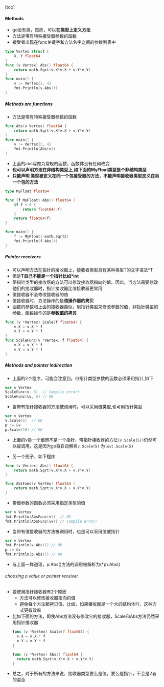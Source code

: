 [toc]
#### Methods
- go没有类，然而，可以**在类型上定义方法**
- 方法是带有特殊接受器参数的函数
- 接受者出现在func关键字和方法名字之间的参数列表中
```go
type Vertex struct {
	X, Y float64
}
func (v Vertex) Abs() float64 {
	return math.Sqrt(v.X*v.X + v.Y*v.Y)
}
func main() {
	v := Vertex{3, 4}
	fmt.Println(v.Abs())
}
```
##### Methods are functions
- 方法是带有特殊接受器参数的函数
```go
func Abs(v Vertex) float64 {
	return math.Sqrt(v.X*v.X + v.Y*v.Y)
}
func main() {
	v := Vertex{3, 4}
	fmt.Println(Abs(v))
}
```
- 上面的abs写做为常规的函数，函数体没有任何改变
- **也可以声明方法在非结构类型上,如下面的MyFloat类型是个非结构类型**
- **只能声明 类型被定义在同一个包接受器的方法，不能声明接收器类型定义在另一个包的方法**
```go
type MyFloat float64

func (f MyFloat) Abs() float64 {
	if f < 0 {
		return float64(-f)
	}
	return float64(f)
}

func main() {
	f := MyFloat(-math.Sqrt2)
	fmt.Println(f.Abs())
}
```
##### Pointer receivers
- 可以声明方法在指针的接收器上，接收者类型具有某种类型T的文字语法*T
- 但是**T自己不能是一个指针比如*int**
- 带指针类型的接收器的方法可以修改接收器指向的值。因此，当方法需要修改他们的接收器时，指针接收器比值接收器更常用
- 值接收器不会修改接收器的值
- 值接收器时，方法操作的是**值操作器的拷贝**
- 函数的参数和上面的接收器类似，用指针类型来修改参数的值，非指针类型的参数，函数操作的是**参数值的拷贝**

```go
func (v *Vertex) Scale(f float64) {
	v.X = v.X * f
	v.Y = v.Y * f
}
func ScaleFunc(v *Vertex, f float64) {
	v.X = v.X * f
	v.Y = v.Y * f
}
```
##### Methods and pointer indirection
- 上面的2个程序，可能会注意到，带指针类型参数的函数必须采用指针,如下
``` go
var v Vertex
ScaleFunc(v, 5)  // Compile error!
ScaleFunc(&v, 5) // OK
```
- 当带有指针接收器的方法被调用时，可以采用值类型,也可用指针类型
```go
var v Vertex
v.Scale(5)  // OK
p := &v
p.Scale(10) // OK
```
- 上面的v是一个值而不是一个指针，带指针接收器的方法`(v.Scale(5))`仍然可以被调用，这是因为go将自动解析`v.Scale(5)` 为`(&v).Scale(5)`


- 另一个例子，如下程序
```go
func (v Vertex) Abs() float64 {
	return math.Sqrt(v.X*v.X + v.Y*v.Y)
}

func AbsFunc(v Vertex) float64 {
	return math.Sqrt(v.X*v.X + v.Y*v.Y)
}
```
- 带值参数的函数必须采用指定类型的值
```go
var v Vertex
fmt.Println(AbsFunc(v))  // OK
fmt.Println(AbsFunc(&v)) // Compile error!
```
- 当带有值接收器的方法被调用时，也是可以采用值或指针
```go
var v Vertex
fmt.Println(v.Abs()) // OK
p := &v
fmt.Println(p.Abs()) // OK
```
- 与上面一样道理，p.Abs()方法的调用被解析为(*p).Abs()


###### choosing a value or pointer receiver
- 要使用指针接收器有2个原因
  - 方法可以修改接收器指向的值
  - 避免每个方法都拷贝值，比如，如果接收器是一个大的结构体时，这种方式更有效率
- 比如下面的方法，即使Abs方法没有修改它的接收器，Scale和Abs方法仍然采用指针接收器
  ```go
  func (v *Vertex) Scale(f float64) {
	v.X = v.X * f
	v.Y = v.Y * f
  }

  func (v *Vertex) Abs() float64 {
    return math.Sqrt(v.X*v.X + v.Y*v.Y)
  }
  ```
- 总之，对于所有的方法来说，接收器类型要么是值，要么是指针，不会是2者的混合
